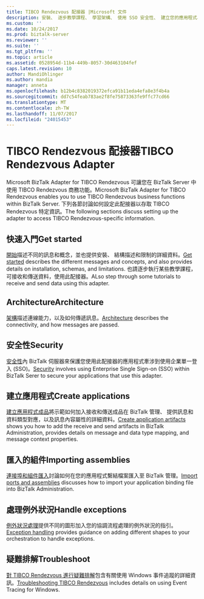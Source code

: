 ```yaml
---
title: TIBCO Rendezvous 配接器 |Microsoft 文件
description: 安裝、 逐步教學課程、 學習架構、 使用 SSO 安全性、 建立您的應用程式、 匯入繫結檔案，以及使用 BizTalk Adapter for TIBCO Rendezvous 在 BizTalk Server 時加入例外狀況處理
ms.custom: ''
ms.date: 10/24/2017
ms.prod: biztalk-server
ms.reviewer: ''
ms.suite: ''
ms.tgt_pltfrm: ''
ms.topic: article
ms.assetid: 0528954d-11b4-449b-8057-30d463104fef
caps.latest.revision: 10
author: MandiOhlinger
ms.author: mandia
manager: anneta
ms.openlocfilehash: b12b4c8382019372efca91b11eda4efa8e3f4b4a
ms.sourcegitcommit: dd7c54feab783ae2f8fe75873363fe9ffc77cd66
ms.translationtype: MT
ms.contentlocale: zh-TW
ms.lasthandoff: 11/07/2017
ms.locfileid: "24015453"
---
```

# <a name="tibco-rendezvous-adapter"></a><span data-ttu-id="cec76-103">TIBCO Rendezvous 配接器</span><span class="sxs-lookup"><span data-stu-id="cec76-103">TIBCO Rendezvous Adapter</span></span>
<span data-ttu-id="cec76-104">Microsoft BizTalk Adapter for TIBCO Rendezvous 可讓您在 BizTalk Server 中使用 TIBCO Rendezvous 商務功能。</span><span class="sxs-lookup"><span data-stu-id="cec76-104">Microsoft BizTalk Adapter for TIBCO Rendezvous enables you to use TIBCO Rendezvous business functions within BizTalk Server.</span></span> <span data-ttu-id="cec76-105">下列各節討論如何設定此配接器以存取 TIBCO Rendezvous 特定資訊。</span><span class="sxs-lookup"><span data-stu-id="cec76-105">The following sections discuss setting up the adapter to access TIBCO Rendezvous-specific information.</span></span>  
  
## <a name="get-started"></a><span data-ttu-id="cec76-106">快速入門</span><span class="sxs-lookup"><span data-stu-id="cec76-106">Get started</span></span>
<span data-ttu-id="cec76-107">[開始](../core/getting-started-with-biztalk-adapter-for-tibco-rendezvous.md)描述不同的訊息和概念，並也提供安裝、 結構描述和限制的詳細資料。</span><span class="sxs-lookup"><span data-stu-id="cec76-107">[Get started](../core/getting-started-with-biztalk-adapter-for-tibco-rendezvous.md) describes the different messages and concepts, and also provides details on installation, schemas, and limitations.</span></span> <span data-ttu-id="cec76-108">也請逐步執行某些教學課程，可接收和傳送資料，使用此配接器。</span><span class="sxs-lookup"><span data-stu-id="cec76-108">ALso step through some tutorials to receive and send data using this adapter.</span></span>

## <a name="architecture"></a><span data-ttu-id="cec76-109">Architecture</span><span class="sxs-lookup"><span data-stu-id="cec76-109">Architecture</span></span>
<span data-ttu-id="cec76-110">[架構](../core/architecture-of-biztalk-adapter-for-tibco-rendezvous.md)描述連線能力，以及如何傳遞訊息。</span><span class="sxs-lookup"><span data-stu-id="cec76-110">[Architecture](../core/architecture-of-biztalk-adapter-for-tibco-rendezvous.md) describes the connectivity, and how messages are passed.</span></span>

## <a name="security"></a><span data-ttu-id="cec76-111">安全性</span><span class="sxs-lookup"><span data-stu-id="cec76-111">Security</span></span>
<span data-ttu-id="cec76-112">[安全性](../core/security-in-biztalk-adapter-for-tibco-rendezvous.md)內 BizTalk 伺服器來保護您使用此配接器的應用程式牽涉到使用企業單一登入 (SSO)。</span><span class="sxs-lookup"><span data-stu-id="cec76-112">[Security](../core/security-in-biztalk-adapter-for-tibco-rendezvous.md) involves using Enterprise Single Sign-on (SSO) within BizTalk Serer to secure your applications that use this adapter.</span></span>

## <a name="create-applications"></a><span data-ttu-id="cec76-113">建立應用程式</span><span class="sxs-lookup"><span data-stu-id="cec76-113">Create applications</span></span>
<span data-ttu-id="cec76-114">[建立應用程式成品](../core/developing-applications1.md)將示範如何加入接收和傳送成品在 BizTalk 管理、 提供訊息和資料類型對應，以及訊息內容屬性的詳細資料。</span><span class="sxs-lookup"><span data-stu-id="cec76-114">[Create application artifacts](../core/developing-applications1.md) shows you how to add the receive and send artifacts in BizTalk Administration, provides details on message and data type mapping, and message context properties.</span></span>

## <a name="importing-assemblies"></a><span data-ttu-id="cec76-115">匯入的組件</span><span class="sxs-lookup"><span data-stu-id="cec76-115">Importing assemblies</span></span>
<span data-ttu-id="cec76-116">[連接埠和組件匯入](../core/deploying-biztalk-adapter-for-tibco-rendezvous.md)討論如何在您的應用程式繫結檔案匯入至 BizTalk 管理。</span><span class="sxs-lookup"><span data-stu-id="cec76-116">[Import ports and assemblies](../core/deploying-biztalk-adapter-for-tibco-rendezvous.md) discusses how to import your application binding file into BizTalk Administration.</span></span>

## <a name="handle-exceptions"></a><span data-ttu-id="cec76-117">處理例外狀況</span><span class="sxs-lookup"><span data-stu-id="cec76-117">Handle exceptions</span></span>
<span data-ttu-id="cec76-118">[例外狀況處理](../core/using-biztalk-server-exception-handling4.md)提供不同的圖形加入您的協調流程處理的例外狀況的指引。</span><span class="sxs-lookup"><span data-stu-id="cec76-118">[Exception handling](../core/using-biztalk-server-exception-handling4.md) provides guidance on adding different shapes to your orchestration to handle exceptions.</span></span>

## <a name="troubleshoot"></a><span data-ttu-id="cec76-119">疑難排解</span><span class="sxs-lookup"><span data-stu-id="cec76-119">Troubleshoot</span></span>
<span data-ttu-id="cec76-120">[對 TIBCO Rendezvous 進行疑難排解](../core/troubleshooting-tibco-rendezvous.md)包含有關使用 Windows 事件追蹤的詳細資訊。</span><span class="sxs-lookup"><span data-stu-id="cec76-120">[Troubleshooting TIBCO Rendezvous](../core/troubleshooting-tibco-rendezvous.md) includes details on using Event Tracing for Windows.</span></span>